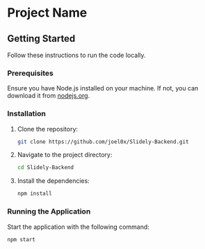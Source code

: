 # Project Name

## Getting Started

Follow these instructions to run the code locally.

### Prerequisites

Ensure you have Node.js installed on your machine. If not, you can download it from [nodejs.org](https://nodejs.org/).

### Installation

1. Clone the repository:
    ```bash
    git clone https://github.com/joel0x/Slidely-Backend.git
    ```

2. Navigate to the project directory:
    ```bash
    cd Slidely-Backend
    ```

3. Install the dependencies:
    ```bash
    npm install
    ```

### Running the Application

Start the application with the following command:
```bash
npm start

